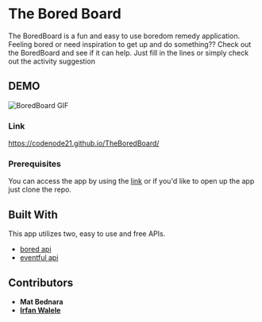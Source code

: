 # The Bored Board

The BoredBoard is a fun and easy to use boredom remedy application. 
Feeling bored or need inspiration to get up and do something?? Check out the BoredBoard and see if it can help.
Just fill in the lines or simply check out the activity suggestion

## DEMO
![BoredBoard GIF](./BoredBoardGIF.gif)


### Link
https://codenode21.github.io/TheBoredBoard/

### Prerequisites
You can access the app by using the [link](https://codenode21.github.io/TheBoredBoard/) or if you'd like to open up the app just clone the repo. 

## Built With
This app utilizes two, easy to use and free APIs. 
* [bored api](https://www.boredapi.com/) 
* [eventful api](https://api.eventful.com/)



## Contributors

* **Mat Bednara**
* [**Irfan Walele**](https://github.com/irfanwalele) 





